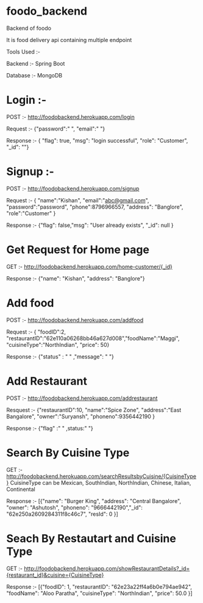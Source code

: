# foodo_backend
Backend of foodo

It is food delivery api containing multiple endpoint

Tools Used :- 

Backend :- Spring Boot

Database :- MongoDB
 

# Login :- 

POST :- http://foodobackend.herokuapp.com/login

Request :- {"password":" ",    "email":" "}

Response :- { "flag": true,  "msg": "login successful", "role": "Customer", "_id": ""}


# Signup :- 

POST :- http://foodobackend.herokuapp.com/signup

Request :- { "name":"Kishan", "email":"abc@gmail.com", "password":"password", "phone":8796966557, "address": "Banglore", "role":"Customer" }

Response :- {"flag": false,"msg": "User already exists", "_id": null }

# Get Request for Home page 

GET :- http://foodobackend.herokuapp.com/home-customer/{_id}

Response :- {"name": "Kishan", "address": "Banglore"}

# Add food 

POST :-  http://foodobackend.herokuapp.com/addfood

Request :- { "foodID":2, "restaurantID":"62e110a06268bb46a627d008","foodName":"Maggi", "cuisineType":"NorthIndian", "price": 50}

Response :- {"status" : " " ,"message": " "}

# Add Restaurant

POST :- http://foodobackend.herokuapp.com/addrestaurant

Resquest :- {"restaurantID":10, "name":"Spice Zone", "address":"East Bangalore", "owner":"Suryansh", "phoneno":9356442190 }

Response :-  {"flag" :" " ,status:" "}

# Search By Cuisine Type

GET :- http://foodobackend.herokuapp.com/searchResultsbyCuisine/{CuisineType}    CuisineType can be Mexican, SouthIndian, NorthIndian, Chinese, Italian, Continental

Response :- [{"name": "Burger King", "address": "Central Bangalore", "owner": "Ashutosh", "phoneno": "9666442190","_id": "62e250a2609284311f8c46c7", "resId": 0 }]


# Seach By Restautart and Cuisine Type

GET :- http://foodobackend.herokuapp.com/showRestaurantDetails?_id={restaurant_id}&cuisine={CuisineType}

Response :- [{"foodID": 1, "restaurantID": "62e23a22ff4a6b0e794ae942", "foodName": "Aloo Paratha", "cuisineType": "NorthIndian", "price": 50.0 }]








